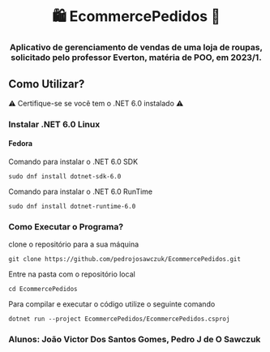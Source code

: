 <p align="center">
  <h1 align="center">🛍️ EcommercePedidos 👗<h3 align="center">Aplicativo de gerenciamento de vendas de uma loja de roupas, solicitado pelo professor Everton, matéria de POO, em 2023/1.</h3>
</p>

## Como Utilizar?

⚠️ Certifique-se se você tem o .NET 6.0 instalado ⚠️

### Instalar .NET 6.0 Linux

#### Fedora

Comando para instalar o .NET 6.0 SDK

```
sudo dnf install dotnet-sdk-6.0
```

Comando para instalar o .NET 6.0 RunTime

```
sudo dnf install dotnet-runtime-6.0
```

### Como Executar o Programa?

clone o repositório para a sua máquina

```
git clone https://github.com/pedrojosawczuk/EcommercePedidos.git
```

Entre na pasta com o repositório local

```
cd EcommercePedidos
```

Para compilar e executar o código utilize o seguinte comando

```
dotnet run --project EcommercePedidos/EcommercePedidos.csproj
```

### Alunos: João Victor Dos Santos Gomes, Pedro J de O Sawczuk